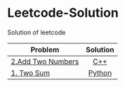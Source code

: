 # Leetcode-Solution
Solution of leetcode

| Problem                                                              | Solution        | 
| -------------------------------------------------------------        | :-----------:   | 
| [2.Add Two Numbers](https://leetcode.com/problems/add-two-numbers/)  | [C++](https://github.com/XiaoxueWang1/Leetcode-Solution/blob/master/CPP%20Solution/Add_Two_Numbers.cpp)           |
| [1. Two Sum](https://leetcode.com/problems/two-sum/)             | [Python](./Leetcode-Solution/blob/master/CPP%20Solution/Add_Two_Numbers.cpp)          |
